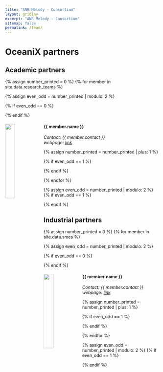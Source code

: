 ```yaml
---
title: "ANR Melody - Consortium"
layout: gridlay
excerpt: "ANR Melody - Consortium"
sitemap: false
permalink: /team/
---
```


# OceaniX partners

## Academic partners
{% assign number_printed = 0 %}
{% for member in site.data.research_teams %}

{% assign even_odd = number_printed | modulo: 2 %}

{% if even_odd == 0 %}
<div class="row">
{% endif %}

<div class="col-sm-6 clearfix">
  <img src="{{ site.url }}{{ site.baseurl }}/images/teampic/{{ member.photo }}" class="img-responsive" width="25%" style="float: left" />
  <h4>{{ member.name }}</h4>
  <i>Contact: {{ member.contact }}
  <br>webpage: <a href="{{ member.webpage }}"> link</a></i>
</div>

{% assign number_printed = number_printed | plus: 1 %}

{% if even_odd == 1 %}
</div>
{% endif %}

{% endfor %}

{% assign even_odd = number_printed | modulo: 2 %}
{% if even_odd == 1 %}
</div>
{% endif %}

## Industrial partners
{% assign number_printed = 0 %}
{% for member in site.data.smes %}

{% assign even_odd = number_printed | modulo: 2 %}

{% if even_odd == 0 %}
<div class="row">
{% endif %}

<div class="col-sm-6 clearfix">
  <img src="{{ site.url }}{{ site.baseurl }}/images/logopic/{{ member.photo }}" class="img-responsive" width="25%" style="float: left" />
  <h4>{{ member.name }}</h4>
  <i>Contact: {{ member.contact }}
  <br>webpage: <a href="{{ member.webpage }}"> link</a></i>
</div>

{% assign number_printed = number_printed | plus: 1 %}

{% if even_odd == 1 %}
</div>
{% endif %}

{% endfor %}

{% assign even_odd = number_printed | modulo: 2 %}
{% if even_odd == 1 %}
</div>
{% endif %}
